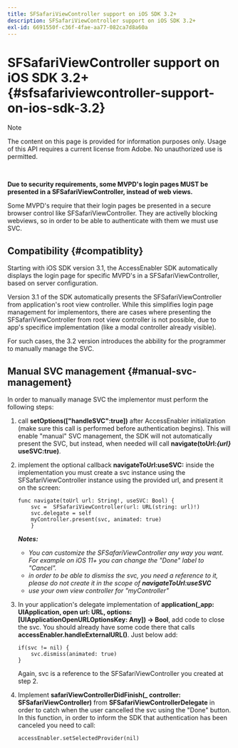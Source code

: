 ```yaml
---
title: SFSafariViewController support on iOS SDK 3.2+
description: SFSafariViewController support on iOS SDK 3.2+
exl-id: 6691550f-c36f-4fae-aa77-082ca7d8a60a
---
```

# SFSafariViewController support on iOS SDK 3.2+ {#sfsafariviewcontroller-support-on-ios-sdk-3.2}

>[!NOTE]
>
>The content on this page is provided for information purposes only. Usage of this API requires a current license from Adobe. No unauthorized use is permitted.

</br>


**Due to security requirements, some MVPD's login pages MUST be presented in a SFSafariViewController, instead of web views.**

Some MVPD's require that their login pages be presented in a secure browser control like SFSafariViewController. They are activelly blocking webviews, so in order to be able to authenticate with them we must use SVC. 

## Compatibility {#compatiblity}

Starting with iOS SDK version 3.1, the AccessEnabler SDK automatically displays the login page for specific MVPD's in a SFSafariViewController, based on server configuration.

Version 3.1 of the SDK automatically presents the SFSafariViewController from application's root view controller. While this simplifies login page management for implementors, there are cases where presenting the SFSafariViewController from root view controller is not possible, due to app's specifice implementation (like a modal controller already visible).

For such cases, the 3.2 version introduces the abbility for the programmer to manually manage the SVC.

## Manual SVC management {#manual-svc-management}

In order to manually manage SVC the implementor must perform the following steps:
 

1.  call **setOptions(["handleSVC":true])** after AccessEnabler initialization (make sure this call is performed before authentication begins). This will enable "manual" SVC management, the SDK will not automatically present the SVC, but instead, when needed will     call **navigate(toUrl:*{url}* useSVC:true)**.  

1.  implement the optional callback **navigateToUrl:useSVC:** inside the implementation you must create a svc instance using the SFSafariViewController instance using the provided url, and present it on the screen:

    ```obj-c    
    func navigate(toUrl url: String!, useSVC: Bool) {
        svc =  SFSafariViewController(url: URL(string: url)!)
        svc.delegate = self
        myController.present(svc, animated: true)
        }
    ```    
      
    ***Notes:***
    
      - *You can customize the SFSafariViewController any way you want. For example on iOS 11+ you can change the "Done" label to "Cancel".*
      - *in order to be able to dismiss the svc, you need a reference to it, please do not create it in the scope of **navigateToUrl:useSVC***
      - *use your own view controller for "myController"*  
         

1.  In your application's delegate implementation of **application(\_app: UIApplication, open url: URL, options: \[UIApplicationOpenURLOptionsKey: Any\]) -\> Bool**, add code to close the svc. You should already have some code there that calls **accessEnabler.handleExternalURL()**. Just below add:

    ```obj-c    
    if(svc != nil) {
        svc.dismiss(animated: true)
    }
    ```

    Again, svc is a reference to the SFSafariViewController you created at step 2.  
     

1.  Implement **safariViewControllerDidFinish(\_ controller: SFSafariViewController)** from **SFSafariViewControllerDelegate** in order to catch when the user cancelled the svc using the "Done" button. In this function, in order to inform the SDK that authentication has been canceled you need to call:
    
    ```obj-c 
    accessEnabler.setSelectedProvider(nil)
    ```
